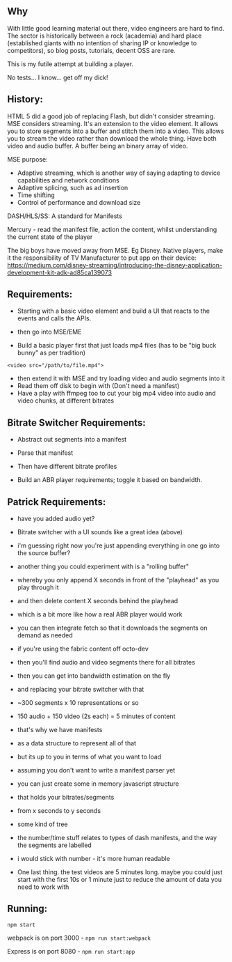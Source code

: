 ## Why

With little good learning material out there, video engineers are hard to find. 
The sector is historically between a rock (academia) and hard place (established giants with no intention of sharing IP or knowledge to competitors), so blog posts, tutorials, decent OSS are rare.

This is my futile attempt at building a player.

No tests... I know... get off my dick!
## History:

HTML 5 did a good job of replacing Flash, but didn't consider streaming. MSE considers streaming. It's an extension to the video element.
It allows you to store segments into a buffer and stitch them into a video. This allows you to stream the video rather than download the whole thing. Have both video and audio buffer. A buffer being an binary array of video.

MSE purpose:
- Adaptive streaming, which is another way of saying adapting to device capabilities and network conditions
- Adaptive splicing, such as ad insertion
- Time shifting
- Control of performance and download size

DASH/HLS/SS: A standard for Manifests

Mercury - read the manifest file, action the content, whilst understanding the current state of the player

The big boys have moved away from MSE. Eg Disney. Native players, make it the responsibility of TV Manufacturer to put app on their device: https://medium.com/disney-streaming/introducing-the-disney-application-development-kit-adk-ad85ca139073

## Requirements:

- Starting with a basic video element and build a UI that reacts to the events and calls the APIs.
- then go into MSE/EME

- Build a basic player first that just loads mp4 files (has to be "big buck bunny" as per tradition) 

`<video src="/path/to/file.mp4">`

- then extend it with MSE and try loading video and audio segments into it
- Read them off disk to begin with (Don't need a manifest)
- Have a play with ffmpeg too
to cut your big mp4 video into audio and video chunks, at different bitrates

## Bitrate Switcher Requirements:

- Abstract out segments into a manifest
- Parse that manifest
- Then have different bitrate profiles

- Build an ABR player
requirements; toggle it based on bandwidth.

## Patrick Requirements:
- have you added audio yet?
- Bitrate switcher with a UI sounds like a great idea (above)

- i'm guessing right now you're just appending everything in one go into the source buffer?
- another thing you could experiment with is a "rolling buffer"
- whereby you only append X seconds in front of the "playhead" as you play through it
- and then delete content X seconds behind the playhead
- which is a bit more like how a real ABR player would work
- you can then integrate fetch so that it downloads the segments on demand as needed

- if you're using the fabric content off octo-dev
- then you'll find audio and video segments there for all bitrates

- then you can get into bandwidth estimation on the fly
- and replacing your bitrate switcher with that

- ~300 segments x 10 representations or so
- 150 audio + 150 video (2s each) = 5 minutes of content
- that's why we have manifests
- as a data structure to represent all of that

- but its up to you in terms of what you want to load
- assuming you don't want to write a manifest parser yet
- you can just create some in memory javascript structure
- that holds your bitrates/segments
- from x seconds to y seconds
- some kind of tree
- the number/time stuff relates to types of dash manifests, and the way the segments are labelled
- i would stick with number - it's more human readable

- One last thing. the test videos are 5 minutes long. maybe you could just start with the first 10s or 1 minute
just to reduce the amount of data you need to work with

## Running:
`npm start`

webpack is on port 3000 - `npm run start:webpack`

Express is on port 8080 - `npm run start:app`
